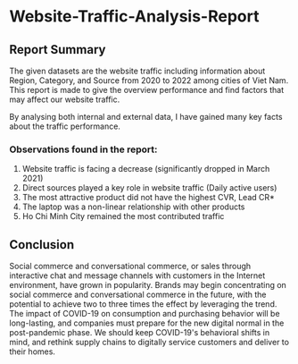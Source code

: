 # Website-Traffic-Analysis-Report

## Report Summary
The given datasets are the website traffic including information about Region, Category, and 
Source from 2020 to 2022 among cities of Viet Nam. This report is made to give the overview 
performance and find factors that may affect our website traffic.

By analysing both internal and external data, I have gained many key facts about the traffic performance.

### Observations found in the report:
1. Website traffic is facing a decrease (significantly dropped in March 2021)
2. Direct sources played a key role in website traffic (Daily active users)
3. The most attractive product did not have the highest CVR, Lead CR*
4. The laptop was a non-linear relationship with other products
5. Ho Chi Minh City remained the most contributed traffic

## Conclusion
Social commerce and conversational commerce, or sales through interactive chat and message 
channels with customers in the Internet environment, have grown in popularity.
Brands may begin concentrating on social commerce and conversational commerce in the 
future, with the potential to achieve two to three times the effect by leveraging the trend.
The impact of COVID-19 on consumption and purchasing behavior will be long-lasting, and 
companies must prepare for the new digital normal in the post-pandemic phase.
We should keep COVID-19's behavioral shifts in mind, and rethink supply chains to digitally 
service customers and deliver to their homes.
